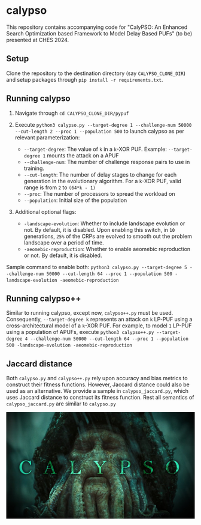# calypso

This repository contains accompanying code for "CalyPSO: An Enhanced Search Optimization based Framework to Model Delay Based PUFs" (to be) presented at CHES 2024.

## Setup

Clone the repository to the destination directory (say `CALYPSO_CLONE_DIR`) and setup packages through `pip install -r requirements.txt`.

## Running calypso

1. Navigate through `cd CALYPSO_CLONE_DIR/pypuf`

2. Execute `python3 calypso.py --target-degree 1 --challenge-num 50000 --cut-length 2 --proc 1 --population 500` to launch calypso as per relevant parameterization:
    - `--target-degree`: The value of `k` in a `k`-XOR PUF. Example: `--target-degree 1` mounts the attack on a APUF
    - `--challenge-num`: The number of challenge response pairs to use in training.
    - `--cut-length`: The number of delay stages to change for each generation in the evolutionary algorithm. For a `k`-XOR PUF, valid range is from `2` to `(64*k - 1)`
    - `--proc`: The number of processors to spread the workload on
    - `--population`: Initial size of the population

3. Additional optional flags:
    - `-landscape-evolution`: Whether to include landscape evolution or not. By default, it is disabled. Upon enabling this switch, in `10` generations, `25%` of the CRPs are evolved to smooth out the problem landscape over a period of time.
    - `-aeomebic-reproduction`: Whether to enable aeomebic reproduction or not. By default, it is disabled.

Sample command to enable both: `python3 calypso.py --target-degree 5 --challenge-num 50000 --cut-length 64 --proc 1 --population 500 -landscape-evolution -aeomebic-reproduction`

## Running calypso++

Similar to running calypso, except now, `calypso++.py` must be used. Consequently, `--target-degree k` represents an attack on `k` LP-PUF using a cross-architectural model of a `k`-XOR PUF. For example, to model `1` LP-PUF using a population of APUFs, execute `python3 calypso++.py --target-degree 4 --challenge-num 50000 --cut-length 64 --proc 1 --population 500 -landscape-evolution -aeomebic-reproduction`

## Jaccard distance

Both `calypso.py` and `calypso++.py` rely upon accuracy and bias metrics to construct their fitness functions. However, Jaccard distance could also be used as an alternative. We provide a sample in `calypso_jaccard.py`, which uses Jaccard distance to construct its fitness function. Rest all semantics of `calypso_jaccard.py` are similar to `calypso.py`

![calypso](https://github.com/SEAL-IIT-KGP/calypso/blob/main/calypso.jpg "MarineGEO logo")

